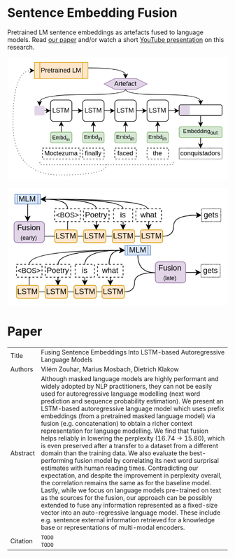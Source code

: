 # Sentence Embedding Fusion

Pretrained LM sentence embeddings as artefacts fused to language models.
Read [our paper](todo) and/or watch a  short [YouTube presentation](todo) on this research. 

![LSTM with fusion model architecture](meta/model_moctezuma.png)

![LSTM with fusion model architecture (early & late)](meta/model_moctezuma_detailed.png)


# Paper

|||
|-|-|
|Title|Fusing Sentence Embeddings Into LSTM-based Autoregressive Language Models|
|Authors|Vilém Zouhar, Marius Mosbach, Dietrich Klakow|
|Abstract|Although masked language models are highly performant and widely adopted by NLP practitioners, they can not be easily used for autoregressive language modelling (next word prediction and sequence probability estimation). We present an LSTM-based autoregressive language model which uses prefix embeddings (from a pretrained masked language model) via fusion (e.g. concatenation) to obtain a richer context representation for language modelling. We find that fusion helps reliably in lowering the perplexity (16.74 → 15.80), which is even preserved after a transfer to a dataset from a different domain than the training data. We also evaluate the best-performing fusion model by correlating its next word surprisal estimates with human reading times. Contradicting our expectation, and despite the improvement in perplexity overall, the correlation remains the same as for the baseline model. Lastly, while we focus on language models pre-trained on text as the sources for the fusion, our approach can be possibly extended to fuse any information represented as a fixed-size vector into an auto-regressive language model. These include e.g. sentence external information retrieved for a knowledge base or representations of multi-modal encoders.|
|Citation|`TODO` <br>  `TODO`|